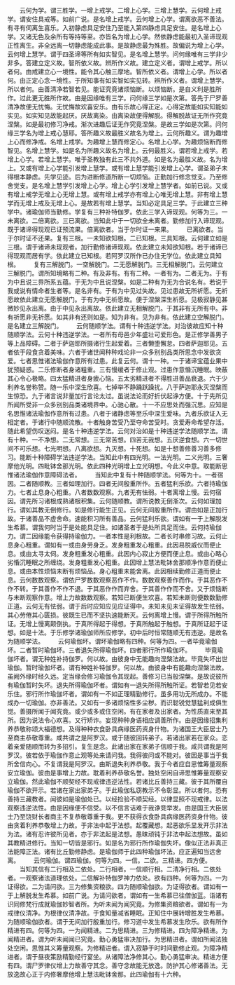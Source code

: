 <!-- { "loadSidebar": true } -->
　　云何为学。谓三胜学。一增上戒学。二增上心学。三增上慧学。云何增上戒学。谓安住具戒等。如前广说。是名增上戒学。云何增上心学。谓离欲恶不善法。有寻有伺离生喜乐。入初静虑具足安住乃至能入第四静虑具足安住。是名增上心学。又诸无色及余所有等持等至。亦皆名为增上心学。然依静虑能最初入圣谛现观正性离生。非全远离一切静虑能成此事。是故静虑最为殊胜。故偏说为增上心学。云何增上慧学。谓于四圣谛等所有如实智见。是名增上慧学。问何缘唯有三学非少非多。答建立定义故。智所依义故。辨所作义故。建立定义者。谓增上戒学。所以者何。由戒建立心一境性。能令其心触三摩地。智所依义者。谓增上心学。所以者何。由正定心念一境性。于所知事有如实智如实见转。辨所作义者。谓增上慧学。所以者何。由善清净若智若见。能证究竟诸烦恼断。以烦恼断。是自义利是胜所作。过此更无胜所作故。由是因缘唯有三学。问何缘三学如是次第。答先于尸罗善清净故便无忧悔。无忧悔故欢喜安乐。由有乐故心得正定。心得定故能如实知能如实见。如实知见故能起厌。厌故离染。由离染故便得解脱。得解脱故证无所作究竟涅槃。如是最初修习净戒。渐次进趣后证无作究竟涅槃。是故三学如是次第。问何缘三学名为增上戒心慧耶。答所趣义故最胜义故名为增上。云何所趣义。谓为趣增上心而修净戒。名增上戒学。为趣增上慧而修定心。名增上心学。为趣烦恼断而修智见。名增上慧学。如是名为所趣义故名为增上。云何最胜义。谓若增上戒学。若增上心学。若增上慧学。唯于圣教独有此三不共外道。如是名为最胜义故。名为增上。又或有增上心学能引发增上慧学。或有增上慧学能引发增上心学。谓圣弟子未得根本静虑。先学见迹。后为进断修道所断一切烦恼。正勤加行修念觉支。乃至修舍觉支。是名增上慧学引发增上心学。增上心学引发增上慧学者。如前已说。又或有增上戒学无增上心无增上慧。或有增上戒学亦有增上心唯无增上慧。非有增上慧学而无增上戒及无增上心。是故若有增上慧学。当知必定具足三学。于此建立三种学中。诸瑜伽师当勤修。学复有三种补特伽罗。依此三学入谛现观。何等为三。一未离欲。二倍离欲。三已离欲。当知此中于一切欲全未离者。勤修加行入谛现观。既于诸谛得现观已证预流果。倍离欲者。当于尔时证一来果。
　　已离欲者。当于尔时证不还果。复有三根。一未知欲知根。二已知根。三具知根。云何建立如是三根。谓于诸谛未现观者。加行勤修诸谛现观。依此建立未知欲知根。若于诸谛已得现观而居有学。依此建立已知根。若阿罗汉所作已办住无学位。依此建立具知根。
　　复有三解脱门。一空解脱门。二无愿解脱门。三无相解脱门。云何建立三解脱门。谓所知境略有二种。有及非有。有有二种。一者有为。二者无为。于有为中且说三界所系五蕴。于无为中且说涅槃。如是二种有为无为合说名有。若说于我或说有情命者生者等。是名非有。于有为中见过失故。见过患故无所祈愿。无祈愿故依此建立无愿解脱门。于有为中无祈愿故。便于涅槃深生祈愿。见极寂静见甚微妙见永出离。由于中见永出离故。依此建立无相解脱门。于其非有无所有中。非有祈愿非无祈愿。如其非有还则如是。知为非有。见为非有。依此建立空解脱门。是名建立三解脱门。
　　云何随顺学法。谓有十种违逆学法。对治彼故应知十种随顺学法。云何十种违逆学法。一者所有母邑少年盛壮可爱形色。是正修学善男子等上品障碍。二者于萨迦耶所摄诸行生起爱着。三者懒堕懈怠。四者萨迦耶见。五者依于段食贪着美味。六者于诸世闻种种戏论非一众多别别品类所思念中发欲贪爱。七者思惟诸法瑜伽作意所有过患。此复云何。谓十一种。一于诸谛宝蕴业果中犹预疑惑。二乐修断者身诸粗重。三有慢缓者于修止观。过患作意惛沉睡眠。映蔽其心令心极略。四太猛精进者身疲心恼。五太劣精进者不得胜进善品衰退。六于少利养名誉称赞。随一乐中深生欣喜。七掉举不静踊跃躁扰。八于萨迦耶永灭涅槃而生惊恐。九于诸言说非量加行言论太过。虽说法论而好折伏起诤方便。十于先所见所闻所受非一众多别别品类诸境界中。心驰心散。十一不应思处而强沉思。应知是名思惟诸法瑜伽作意所有过患。八者于诸静虑等至乐中深生爱味。九者乐欲证入无相定者。于诸行中随顺流散。十者触身苦受乃至夺命苦受时。贪爱寿命希望存活。随此希望伤叹迷闷。是名十种违逆学法。云何对治如是十种违逆学法随顺学法。谓有十种。一不净想。二无常想。三无常苦想。四苦无我想。五厌逆食想。六一切世间不可乐想。七光明想。八离欲想。九灭想。十死想。如是十想善修善习善多修习。能断十种障碍学法违逆学法。当知此中有四光明。一法光明。二义光明。三奢摩他光明。四毗钵舍那光明。依此四种光明增上立光明想。今此义中意。取能断思惟诸法瑜伽作意障碍法者。
　　当知此中复有十种随顺学法。何等为十。一者宿因。二者随顺教。三者如理加行。四者无间殷重所作。五者猛利乐欲。六者持瑜伽力。七者止息身心粗重。八者数数观察。九者无有怯弱。十者离增上慢。云何宿因。谓先所习诸根成熟诸根积集。云何随顺教。谓所说教无倒渐次。云何如理加行。谓如其教无倒修行。如是修行能生正见。云何无间殷重所作。谓由如是正加行故。于诸善品不虚舍命。速能积习所有善品。云何猛利乐欲。谓如有一于上解脱发生希慕。谓我何时当于是处能具足住。如诸圣者于是处所具足而住。云何持瑜伽力。谓二因缘能令获得持瑜伽力。一者本性是利根故。二者长时串修习故。云何止息身心粗重。谓如有一或由身劳身乏。发身粗重发心粗重。此因易脱威仪而便止息。或由太寻太伺。发身粗重发心粗重。此因内心寂止方便而便止息。或由心略心劣惛沉睡眠之所缠绕。发身粗重发心粗重。此因增上慧法毗钵舍那顺净作意而便止息。或由本性烦恼未断有烦恼品。身心粗重未能舍离。此因相续勤修正道而便止息。云何数数观察。谓依尸罗数数观察恶作不作。数数观察善作而作。于其恶作不作不转。于其善作不作不退。于其恶作作而弃舍。于其善作作而不舍。又于烦恼断与未断观察作意。增上力故数数观察。若知已断便生欢喜。若知未断则便数数勤修正道。云何无有怯弱。谓于后时应知应见应证得中。未知未见未证得故发生怯弱。其心劳倦其心匮损。彼既生已而不坚执速能断灭。云何离增上慢。谓于所得所触所证。无增上慢离颠倒执。于真所得起于得想。于真所触起于触想。于真所证起于证想。如是十法。于乐修学诸瑜伽师所应修学。初中后时恒常随顺无有违逆。是故名为随顺学法。
　　云何瑜伽坏。谓坏瑜伽略有四种。何等为四。一者毕竟瑜伽坏。二者暂时瑜伽坏。三者退失所得瑜伽坏。四者邪行所作瑜伽坏。
　　毕竟瑜伽坏者。谓无种姓补持伽罗。何以故。由彼身中无能趣向涅槃法故。毕竟失坏出世瑜伽。暂时瑜伽坏者。谓有种姓补特伽罗。何以故。由彼身中有能趣向涅槃法故。虽阙外缘时经久远。定当缘会修习瑜伽令其现起。善修习已当般涅槃。是故说彼所有瑜伽暂时失坏。退失所得瑜伽坏者。谓如有一退失所得所触所证。若智若见若安乐住。邪行所作瑜伽坏者。谓如有一不如正理精勤修行。虽多用功无所成办。不能成办一切瑜伽。亦非善法。又如有一多诸烦恼性多尘秽。而识聪锐觉慧猛利成俱生觉。善摄所闻于闻究竟。或少或多或住空闲。有在家者及出家者。为性质直来至其所。因为说法令心欢喜。又行矫诈。妄现种种身语相应调善所作。由是因缘招集利养恭敬称颂大福德想。及得种种衣食卧具病缘医药资身什物。为诸国王大臣居士乃至商主恭敬尊重。咸共谓之是阿罗汉。或于随彼回转弟子。若诸出家若在家众。恋着亲爱随顺而转为多招引。复生是念。此诸出家在家弟子信顺于我。咸共谓我是阿罗汉。彼若依于瑜伽作意止观等处来请问我。我得彼问或不能对。彼因是事当于我所舍信向心。不复谓我是阿罗汉。由斯退失利养恭敬。我于今者应自思惟筹量观察安立瑜伽。彼由是事增上力故。耽着利养恭敬名誉。独处空闲自谛思惟筹量观察安立瑜伽。然此瑜伽不顺契经不现戒律违逆法性。若诸比丘善持三藏。彼于其所覆自瑜伽不欲开示。若诸在家出家弟子。于此瑜伽私窃教示不令彰显。所以者何。恐有善持三藏教者。闻彼如是瑜伽处已。以经捡验不顺契经。以律显照不现戒律。以法观察违逆法性。由是因缘便不信受。以不信言诘难于我诤竞举发。由是国王大臣居士乃至饶财长者商主不复恭敬尊重于我。更不获得衣食卧具病缘医药资身什物。彼由贪着利养恭敬增上力故。于非法中起于法想。起覆藏想。起恶欲乐显发开示非法为法。诸有忍许彼所见者。亦于非法起是法想。愚昧顽钝于非法中起法想故。虽如其教精进修行。当知一切皆是邪行。如是名为邪行所作瑜伽失坏。像似正法非真正法能障正法。诸有比丘勤修静虑。是瑜伽师于此四种瑜伽坏法。应正遍知当远舍离。
　　云何瑜伽。谓四瑜伽。何等为四。一信。二欲。三精进。四方便。
　　当知其信有二行相及二依处。二行相者。一信顺行相。二清净行相。二依处者。一观察诸法道理依处。二信解补特伽罗神力依处。欲有四种。何等为四。一为证得欲。二为请问欲。三为修集资粮欲。四为随顺瑜伽欲。为证得欲者。谓如有一于上解脱发生希慕。如前广说。为请问欲者。谓如有一生希慕已往僧伽蓝。诣诸有识同修梵行成就瑜伽妙智者所。为听未闻为闻究竟。为修集资粮欲者。谓如有一为戒律仪清净。为根律仪清净故。于食知量减省睡眠。正知住中展转增胜发生希慕。为随顺瑜伽欲者。谓于无间加行殷重加行。修习道中发生希慕发生欣乐。欲有所作精进有四。何等为四。一为闻精进。二为思精进。三为修精进。四为障净精进。为闻精进者。谓为听未闻闻已究竟。勤心勇猛审决加行。为思精进者。谓如所闻法独处空闲。思惟其义筹量观察。为修精进者。谓入寂静于时时间勤修止观。为障净精进者。谓于昼夜策励精勤经行宴坐。从诸障法净修其心。勤心勇猛审决。精进方便有四。谓尸罗律仪增上力故善守其念。善守念故能无放逸。防护其心修诸善法。无放逸故心正于内修奢摩他增上慧法毗钵舍那。此四瑜伽有十六种。
